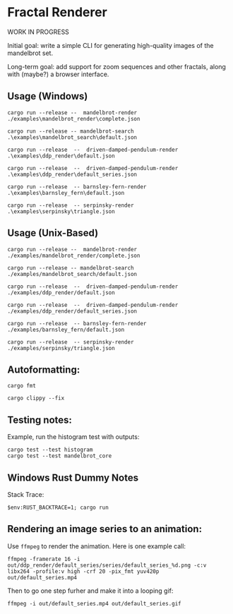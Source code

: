 # Fractal Renderer

WORK IN PROGRESS

Initial goal:  write a simple CLI for generating high-quality images of the mandelbrot set.

Long-term goal:  add support for zoom sequences and other fractals, along with (maybe?) a browser interface.

## Usage (Windows)

```
cargo run --release --  mandelbrot-render ./examples\mandelbrot_render\complete.json
```

```
cargo run --release -- mandelbrot-search .\examples\mandelbrot_search\default.json
```

```
cargo run --release  --  driven-damped-pendulum-render  .\examples\ddp_render\default.json
```
```
cargo run --release  --  driven-damped-pendulum-render  .\examples\ddp_render\default_series.json
```
```
cargo run --release  -- barnsley-fern-render  .\examples\barnsley_fern\default.json
```
```
cargo run --release  -- serpinsky-render  .\examples\serpinsky\triangle.json
```


## Usage (Unix-Based)

```
cargo run --release --  mandelbrot-render ./examples/mandelbrot_render/complete.json
```

```
cargo run --release -- mandelbrot-search ./examples/mandelbrot_search/default.json
```

```
cargo run --release  --  driven-damped-pendulum-render  ./examples/ddp_render/default.json
```
```
cargo run --release  --  driven-damped-pendulum-render  ./examples/ddp_render/default_series.json
```
```
cargo run --release  -- barnsley-fern-render  ./examples/barnsley_fern/default.json
```
```
cargo run --release  -- serpinsky-render  ./examples/serpinsky/triangle.json
```

## Autoformatting:

```
cargo fmt
```
```
cargo clippy --fix
```

## Testing notes:

Example, run the histogram test with outputs:
```
cargo test --test histogram
cargo test --test mandelbrot_core
```

## Windows Rust Dummy Notes

Stack Trace:
```
$env:RUST_BACKTRACE=1; cargo run
```

## Rendering an image series to an animation:
Use `ffmpeg` to render the animation. Here is one example call:
```
ffmpeg -framerate 16 -i out/ddp_render/default_series/series/default_series_%d.png -c:v libx264 -profile:v high -crf 20 -pix_fmt yuv420p out/default_series.mp4
```

Then to go one step furher and make it into a looping gif:
```
ffmpeg -i out/default_series.mp4 out/default_series.gif
```

